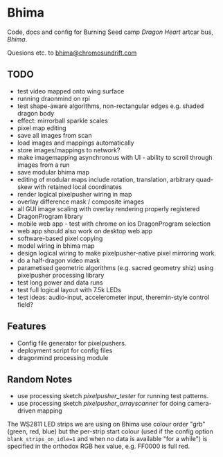# Bhima

Code, docs and config for Burning Seed camp _Dragon Heart_ artcar bus, _Bhima_.

Quesions etc. to [bhima@chromosundrift.com](mailto:bhima@chromosundrift.com)

## TODO

* test video mapped onto wing surface
* running draonmind on rpi
* test shape-aware algorithms, non-rectangular edges e.g. shaded dragon body
* effect: mirrorball sparkle scales
* pixel map editing
* save all images from scan
* load images and mappings automatically
* store images/mappings to network?
* make imagemapping asynchronous with UI - ability to scroll through images from a run
* save modular bhima map
* editing of modular maps include rotation, translation, arbitrary quad-skew with retained local coordinates
* render logical pixelpusher wiring in map
* overlay difference mask / composite images
* all GUI image scaling with overlay rendering properly registered
* DragonProgram library
* mobile web app - test with chrome on ios DragonProgram selection 
* web app should also work on desktop web app
* software-based pixel copying
* model wiring in bhima map
* design logical wiring to make pixelpusher-native pixel mirroring work.
* do a half-dragon video mask
* parametised geometric algorithms (e.g. sacred geometry shiz) using pixelpusher processing library
* test long power and data runs
* test full logical layout with 7.5k LEDs
* test ideas: audio-input, accelerometer input, theremin-style control field?

## Features

* Config file generator for pixelpushers.
* deployment script for config files
* dragonmind processing module

## Random Notes

* use processing sketch *pixelpusher_tester* for running test patterns.
* use processing sketch *pixelpusher_arrayscanner* for doing camera-driven mapping

The WS2811 LED strips we are using on Bhima use colour order "grb" (green, red, blue) but the per-strip start colour (used if the config option `blank_strips_on_idle=1` and when no data is available "for a while") is specified in the orthodox RGB hex value, e.g. FF0000 is full red.


